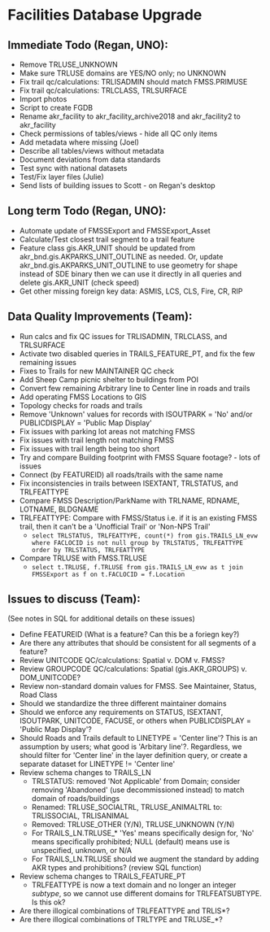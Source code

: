 Facilities Database Upgrade
===========================

Immediate Todo (Regan, UNO):
----------------------------
* Remove TRLUSE_UNKNOWN
* Make sure TRLUSE domains are YES/NO only; no UNKNOWN
* Fix trail qc/calculations: TRLISADMIN should match FMSS.PRIMUSE
* Fix trail qc/calculations: TRLCLASS, TRLSURFACE
* Import photos
* Script to create FGDB
* Rename akr_facility to akr_facility_archive2018 and akr_facility2 to akr_facility
* Check permissions of tables/views - hide all QC only items
* Add metadata where missing (Joel)
* Describe all tables/views without metadata
* Document deviations from data standards
* Test sync with national datasets
* Test/Fix layer files (Julie)
* Send lists of building issues to Scott - on Regan's desktop


Long term Todo (Regan, UNO):
----------------------------
* Automate update of FMSSExport and FMSSExport_Asset
* Calculate/Test closest trail segment to a trail feature
* Feature class gis.AKR_UNIT should be updated from akr_bnd.gis.AKPARKS_UNIT_OUTLINE
  as needed.  Or, update akr_bnd.gis.AKPARKS_UNIT_OUTLINE to use geometry for shape
  instead of SDE binary then we can use it directly in all queries and delete
  gis.AKR_UNIT (check speed)
* Get other missing foreign key data: ASMIS, LCS, CLS, Fire, CR, RIP


Data Quality Improvements (Team):
---------------------------------
* Run calcs and fix QC issues for TRLISADMIN, TRLCLASS, and TRLSURFACE
* Activate two disabled queries in TRAILS_FEATURE_PT, and fix the few remaining issues
* Fixes to Trails for new MAINTAINER QC check
* Add Sheep Camp picnic shelter to buildings from POI
* Convert few remaining Arbitrary line to Center line in roads and trails
* Add operating FMSS Locations to GIS
* Topology checks for roads and trails
* Remove 'Unknown' values for records with ISOUTPARK = 'No' and/or
  PUBLICDISPLAY = 'Public Map Display'
* Fix issues with parking lot areas not matching FMSS
* Fix issues with trail length not matching FMSS
* Fix issues with trail length being too short
* Try and compare Building footprint with FMSS Square footage? - lots of issues
* Connect (by FEATUREID) all roads/trails with the same name
* Fix inconsistencies in trails between ISEXTANT, TRLSTATUS, and TRLFEATTYPE
* Compare FMSS Description/ParkName with TRLNAME, RDNAME, LOTNAME, BLDGNAME
* TRLFEATTYPE: Compare with FMSS/Status i.e. if it is an existing FMSS trail,
  then it can't be a 'Unofficial Trail' or 'Non-NPS Trail'
  - `select TRLSTATUS, TRLFEATTYPE, count(*) from gis.TRAILS_LN_evw where FACLOCID is not null group by TRLSTATUS, TRLFEATTYPE order by TRLSTATUS, TRLFEATTYPE`
* Compare TRLUSE with FMSS.TRLUSE
  - `select t.TRLUSE, f.TRLUSE from gis.TRAILS_LN_evw as t join FMSSExport as f on t.FACLOCID = f.Location`


Issues to discuss (Team):
-------------------------
(See notes in SQL for additional details on these issues)
* Define FEATUREID (What is a feature? Can this be a foriegn key?)
* Are there any attributes that should be consistent for all segments of a feature?
* Review UNITCODE QC/calculations: Spatial v. DOM v. FMSS?
* Review GROUPCODE QC/calculations: Spatial (gis.AKR_GROUPS) v. DOM_UNITCODE?
* Review non-standard domain values for FMSS. See Maintainer, Status, Road Class
* Should we standardize the three different maintainer domains
* Should we enforce any requirements on STATUS, ISEXTANT, ISOUTPARK, UNITCODE, FACUSE,
  or others when PUBLICDISPLAY = 'Public Map Display'?
* Should Roads and Trails default to LINETYPE = 'Center line'?  This is an assumption by
  users; what good is 'Arbitary line'?. Regardless, we should filter for 'Center line' in
  the layer definition query, or create a separate dataset for LINETYPE != 'Center line'
* Review schema changes to TRAILS_LN
  - TRLSTATUS: removed 'Not Applicable' from Domain; consider removing 'Abandoned'
    (use decommissioned instead) to match domain of roads/buildings
  - Renamed: TRLUSE_SOCIALTRL, TRLUSE_ANIMALTRL  to: TRLISSOCIAL, TRLISANIMAL
  - Removed: TRLUSE_OTHER (Y/N), TRLUSE_UNKNOWN (Y/N)
  - For TRAILS_LN.TRLUSE_* 'Yes' means specifically design for, 'No' means specifically
    prohibited; NULL (default) means use is unspecified, unknown, or N/A
  - For TRAILS_LN.TRLUSE should we augment the standard by adding AKR types and prohibitions?
    (review SQL function)
* Review schema changes to TRAILS_FEATURE_PT
  - TRLFEATTYPE is now a text domain and no longer an integer *subtype*, so we cannot
    use different domains for TRLFEATSUBTYPE.  Is this ok?
* Are there illogical combinations of TRLFEATTYPE and TRLIS*?
* Are there illogical combinations of TRLTYPE and TRLUSE_*?
